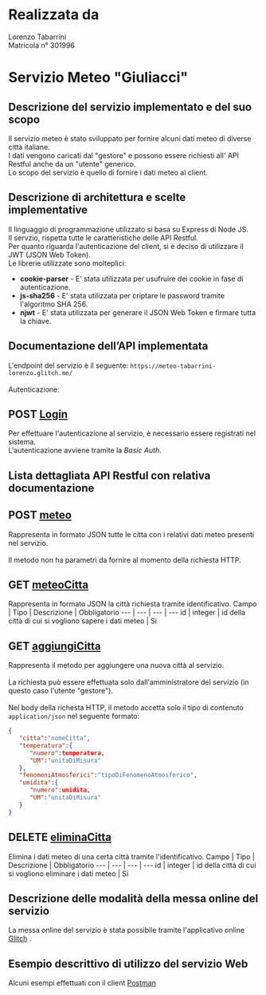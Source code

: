 # Realizzata da

Lorenzo Tabarrini <br>
Matricola n° 301996


# Servizio Meteo "Giuliacci"

## Descrizione del servizio implementato e del suo scopo

Il servizio meteo è stato sviluppato per fornire alcuni dati meteo di diverse città italiane.<br> I dati vengono caricati dal "gestore" e possono
essere richiesti all' API Restful anche da un "utente" generico. <br>Lo scopo del servizio è quello di fornire i dati meteo al client.

## Descrizione di architettura e scelte implementative

Il linguaggio di programmazione utilizzato si basa su Express di Node JS.<br>Il servzio, rispetta tutte le caratteristiche delle API Restful.
<br>Per quanto riguarda l'autenticazione del client, si è deciso di utilizzare il JWT (JSON Web Token). <br>Le librerie utilizzate sono molteplici:<br>
<ul>
  <li><b>cookie-parser</b> - E' stata utilizzata per usufruire dei cookie in fase di autenticazione.</li>
  <li><b>js-sha256</b> - E' stata utilizzata per criptare le password tramite l'algoritmo SHA 256.</li> 
  <li><b>njwt</b> - E' stata utilizzata per generare il JSON Web Token e firmare tutta la chiave.</li>
</ul>

## Documentazione dell’API implementata
L'endpoint del servizio è il seguente: `https://meteo-tabarrini-lorenzo.glitch.me/`
<br><br>
Autenticazione:
## POST [Login](https://meteo-tabarrini-lorenzo.glitch.me/login)
Per effettuare l'autenticazione al servizio, è necessario essere registrati nel sistema. <br>L'autenticazione avviene tramite la *Basic Auth*.

## Lista dettagliata API Restful con relativa documentazione
## POST [meteo](https://meteo-tabarrini-lorenzo.glitch.me/meteo) 
Rappresenta in formato JSON tutte le citta con i relativi dati meteo presenti nel servizio.
<br><br>Il metodo non ha parametri da fornire al momento della richiesta HTTP.
## GET [meteoCitta](https://meteo-tabarrini-lorenzo.glitch.me/meteoCitta)
Rappresenta in formato JSON la città richiesta tramite identificativo.
Campo | Tipo | Descrizione | Obbligatorio
--- | --- | --- | --- 
id | integer | id della città di cui si vogliono sapere i dati meteo | Si
## GET [aggiungiCitta](https://meteo-tabarrini-lorenzo.glitch.me/aggiungiCitta)
Rappresenta il metodo per aggiungere una nuova città al servizio. <br><br>La richiesta può essere effettuata
solo dall'amministratore del servizio (in questo caso l'utente "gestore").<br><br>Nel body della richesta HTTP, il metodo accetta solo 
il tipo di contenuto `application/json` nel seguente formato:<br>
```json
{
   "citta":"nomeCitta",
   "temperatura":{
      "numero":temperatura,
      "UM":"unitaDiMisura"
   },
   "fenomeniAtmosferici":"tipoDiFenomenoAtmosferico",
   "umidita":{
      "numero":umidita,
      "UM":"unitaDiMisura"
   }
}
```
## DELETE [eliminaCitta](https://meteo-tabarrini-lorenzo.glitch.me/eliminaCitta)
Elimina i dati meteo di una certa città tramite l'identificativo.
Campo | Tipo | Descrizione | Obbligatorio
--- | --- | --- | --- 
id | integer | id della città di cui si vogliono eliminare i dati meteo | Si
## Descrizione delle modalità della messa online del servizio
La messa online del servizio è stata possibile tramite l'applicativo online <a href="https://glitch.com/">Glitch</a> . 

## Esempio descrittivo di utilizzo del servizio Web
Alcuni esempi effettuati con il client [Postman](https://www.postman.com/)


